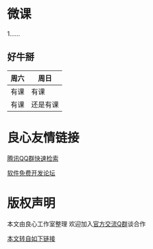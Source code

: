 # 微课
1......
## 好牛掰
|  周六  |  周日  |
| -- | -- |
|  有课  |  有课  |
|  有课  |  还是有课  |



 # 良心友情链接

[腾讯QQ群快速检索](http://u.720life.cn/s/8cf73f7c)

[软件免费开发论坛](http://u.720life.cn/s/bbb01dc0)

# 版权声明 

本文由良心工作室整理 欢迎加入[官方交流Q群](https://u.720life.cn/s/f2316816)谈合作

[本文转自如下链接](http://u.720life.cn/g/2e71d0f0a5c601172267ba20d3a43c6e1ccfbad2f955d1417e12ab5f50374a029114b7367149e3bf41ad4c728d98c591a3c6cedb99d7cfae7838c66f1ae7b88b)